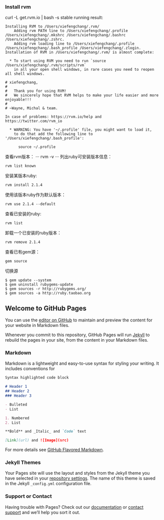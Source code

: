 ### Install rvm
curl -L get.rvm.io | bash -s stable
running result: 
```
Installing RVM to /Users/xiefengchang/.rvm/
    Adding rvm PATH line to /Users/xiefengchang/.profile /Users/xiefengchang/.mkshrc /Users/xiefengchang/.bashrc /Users/xiefengchang/.zshrc.
    Adding rvm loading line to /Users/xiefengchang/.profile /Users/xiefengchang/.bash_profile /Users/xiefengchang/.zlogin.
Installation of RVM in /Users/xiefengchang/.rvm/ is almost complete:

  * To start using RVM you need to run `source /Users/xiefengchang/.rvm/scripts/rvm`
    in all your open shell windows, in rare cases you need to reopen all shell windows.

# xiefengchang,
#
#   Thank you for using RVM!
#   We sincerely hope that RVM helps to make your life easier and more enjoyable!!!
#
# ~Wayne, Michal & team.

In case of problems: https://rvm.io/help and https://twitter.com/rvm_io

  * WARNING: You have '~/.profile' file, you might want to load it,
    to do that add the following line to '/Users/xiefengchang/.bash_profile':

      source ~/.profile
```
查看rvm版本：
···
rvm -v
···
列出ruby可安装版本信息：
```
rvm list known
```
安装某版本ruby:
```
rvm install 2.1.4
```
使用该版本ruby作为默认版本：
```
rvm use 2.1.4 --default
```
查看已安装的ruby:
```
rvm list
```
卸载一个已安装的ruby版本：
```
rvm remove 2.1.4
```
查看已有gem源：
```
gem source
```

切换源
```
$ gem update --system
$ gem uninstall rubygems-update
$ gem sources -r http://rubygems.org/
$ gem sources -a http://ruby.taobao.org
```

## Welcome to GitHub Pages

You can use the [editor on GitHub](https://github.com/fengchangfight/fengchang-s-rubynotes/edit/master/README.md) to maintain and preview the content for your website in Markdown files.

Whenever you commit to this repository, GitHub Pages will run [Jekyll](https://jekyllrb.com/) to rebuild the pages in your site, from the content in your Markdown files.

### Markdown

Markdown is a lightweight and easy-to-use syntax for styling your writing. It includes conventions for

```markdown
Syntax highlighted code block

# Header 1
## Header 2
### Header 3

- Bulleted
- List

1. Numbered
2. List

**Bold** and _Italic_ and `Code` text

[Link](url) and ![Image](src)
```

For more details see [GitHub Flavored Markdown](https://guides.github.com/features/mastering-markdown/).

### Jekyll Themes

Your Pages site will use the layout and styles from the Jekyll theme you have selected in your [repository settings](https://github.com/fengchangfight/fengchang-s-rubynotes/settings). The name of this theme is saved in the Jekyll `_config.yml` configuration file.

### Support or Contact

Having trouble with Pages? Check out our [documentation](https://help.github.com/categories/github-pages-basics/) or [contact support](https://github.com/contact) and we’ll help you sort it out.
